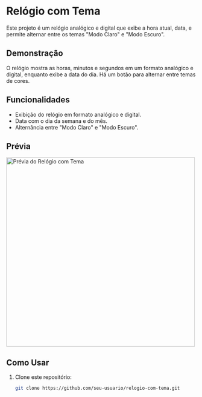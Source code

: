 # Relógio com Tema

Este projeto é um relógio analógico e digital que exibe a hora atual, data, e permite alternar entre os temas "Modo Claro" e "Modo Escuro".

## Demonstração
O relógio mostra as horas, minutos e segundos em um formato analógico e digital, enquanto exibe a data do dia. Há um botão para alternar entre temas de cores.

## Funcionalidades
- Exibição do relógio em formato analógico e digital.
- Data com o dia da semana e do mês.
- Alternância entre "Modo Claro" e "Modo Escuro".

## Prévia
<img src="preview.png" alt="Prévia do Relógio com Tema" width="500">

## Como Usar
1. Clone este repositório:
   ```bash
   git clone https://github.com/seu-usuario/relogio-com-tema.git
